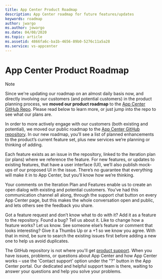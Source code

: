 ```yaml
---
title: App Center Product Roadmap
description: App Center roadmap for future features/updates
keywords: roadmap
author: jwargo
ms.author: jowargo
ms.date: 04/08/2020
ms.topic: article
ms.assetid: 4866fa6c-ba1b-4656-89b0-5276c11a5a28
ms.service: vs-appcenter
---
```


# App Center Product Roadmap

> [!NOTE]
> Since we're updating our roadmap on an almost daily basis now, and directly involving our customers (and potential customers) in the product planning process, we **moved our product roadmap** to the [App Center GitHub Repo](https://github.com/Microsoft/appcenter). Please read below to learn more, or just jump into the repo to see what our plans are.

In order to more actively engage with our customers (both existing and potential), we moved our public roadmap to the [App Center GitHub repository](https://github.com/Microsoft/appcenter). In our new roadmap, you’ll see a list of planned enhancements to the product’s current feature set, plus new services we’re planning or thinking of adding.

Each feature exists as an issue in the repository, linked to the iteration plan (or plans) where we reference the feature. For new features, or updates to existing features, that have a user interface (UI), we’ll also publish mock-ups of our proposed UI in the issue. There’s no guarantee that everything will make it in to App Center, but you’ll know how we’re thinking.

Your comments on the Iteration Plan and Features enable us to create an open dialog with existing and potential customers. You’ve had this communication channel all along, through the support chat button on every App Center page, but this makes the whole conversation open and public, and lets others see the feedback you share.

Got a feature request and don’t know what to do with it? Add it as a feature to the repository. Found a bug? Tell us about it. Like to change how a feature works? Let us know. See someone else’s feature or comment that looks interesting? Give it a Thumbs Up or a +1 so we know you agree. With that in mind, be sure to search the existing issues first before adding a new one to help us avoid duplicates.

The GitHub repository is not where you'll get [product support](https://docs.microsoft.com/en-us/appcenter/help). When you have issues, problems, or questions about App Center and how App Center works – use the 'Contact support' option under the "?" button in the App Center portal. Our dedicated and helpful support team is there, waiting to answer your questions and help you solve your problems.
